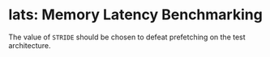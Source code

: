 # lats: Memory Latency Benchmarking

The value of `STRIDE` should be chosen to defeat prefetching on the test architecture.
